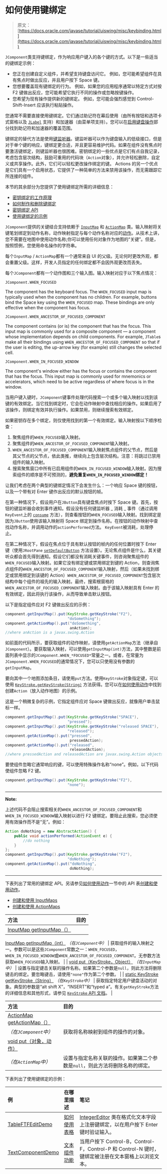 # 如何使用键绑定

> 原文： [https://docs.oracle.com/javase/tutorial/uiswing/misc/keybinding.html](https://docs.oracle.com/javase/tutorial/uiswing/misc/keybinding.html)

`JComponent`类支持键绑定，作为响应用户键入的各个键的方式。以下是一些适当的键绑定示例：

*   您正在创建自定义组件，并希望支持键盘访问它。
    例如，您可能希望组件在具有焦点时做出反应，并且用户按下 Space 键。
*   您想要覆盖现有键绑定的行为。
    例如，如果您的应用程序通常以特定方式对按 F2 键做出反应，您可能希望它执行不同的操作或忽略按键操作。
*   您希望为现有操作提供新的键绑定。
    例如，您可能会强烈感觉到 Control-Shift-Insert 应该执行粘贴操作。

您通常不需要直接使用键绑定。它们通过助记符在幕后使用（由所有按钮和选项卡式窗格以及 [`JLabel`](https://docs.oracle.com/javase/8/docs/api/javax/swing/JLabel.html) 支持）和加速器（由菜单项支持）。您可以在[启用键盘操作](../components/menu.html#mnemonic)部分找到助记符和加速器的覆盖范围。

键绑定的替代方法是使用[键监听器](../events/keylistener.html)。键监听器可以作为键盘输入的低级接口，但是对于单个键的响应，键绑定更合适，并且更容易维护代码。如果在组件没有焦点时要激活键绑定，则键监听器也很困难。密钥绑定的一些优点是它们有点自我记录，考虑包含层次结构，鼓励可重用的代码块（`Action`对象），并允许轻松删除，自定义或共享操作。此外，它们可以轻松更改操作绑定的键。 Actions 的另一个优点是它们具有一个启用状态，它提供了一种简单的方法来禁用该操作，而无需跟踪它所连接的组件。

本节的其余部分为您提供了使用键绑定所需的详细信息：

*   [密钥绑定的工作原理](#maps)
*   [如何制作和删除键绑定](#howto)
*   [密钥绑定 API](#api)
*   [使用键绑定的示例](#eg)

`JComponent`提供的关键结合支持依赖于 [`InputMap`](https://docs.oracle.com/javase/8/docs/api/javax/swing/InputMap.html) 和 [`ActionMap`](https://docs.oracle.com/javase/8/docs/api/javax/swing/ActionMap.html) 类。输入映射将关键笔划绑定到动作名称，动作映射指定与每个动作名称对应的[动作](action.html)。从技术上讲，您不需要在地图中使用动作名称;你可以使用任何对象作为地图的“关键”。但是，按照惯例，您使用命名操作的字符串。

每个`InputMap` / `ActionMap`都有一个通常来自 UI 的父级。无论何时更改外观，都会重置父级。这样，开发人员指定的任何绑定都不会因外观更改而丢失。

每个`JComponent`都有一个动作图和三个输入图。输入映射对应于以下焦点情况：

`JComponent.WHEN_FOCUSED`

The component has the keyboard focus. The `WHEN_FOCUSED` input map is typically used when the component has no children. For example, buttons bind the Space key using the `WHEN_FOCUSED` map.
These bindings are only effective when the component has focus.

`JComponent.WHEN_ANCESTOR_OF_FOCUSED_COMPONENT`

The component contains (or is) the component that has the focus. This input map is commonly used for a composite component — a component whose implementation depends on child components. For example, `JTable`s make all their bindings using `WHEN_ANCESTOR_OF_FOCUSED_COMPONENT` so that if the user is editing, the up-arrow key (for example) still changes the selected cell.

`JComponent.WHEN_IN_FOCUSED_WINDOW`

The component's window either has the focus or contains the component that has the focus. This input map is commonly used for mnemonics or accelerators, which need to be active regardless of where focus is in the window.

当用户键入键时，`JComponent`键事件处理代码搜索一个或多个输入映射以找到该键的有效绑定。当它找到绑定时，它会在动作映射中查找相应的操作。如果启用了该操作，则绑定有效并执行操作。如果禁用，则继续搜索有效绑定。

如果密钥存在多个绑定，则仅使用找到的第一个有效绑定。输入映射按以下顺序检查：

1.  聚焦组件的`WHEN_FOCUSED`输入映射。
2.  聚焦组件的`WHEN_ANCESTOR_OF_FOCUSED_COMPONENT`输入映射。
3.  `WHEN_ANCESTOR_OF_FOCUSED_COMPONENT`输入映射焦点组件的父节点，然后是其父节点的父节点，依此类推，继续向上包含层次结构。注意：将跳过已禁用组件的输入映射。
4.  搜索聚焦窗口中所有已启用组件的`WHEN_IN_FOCUSED_WINDOW`输入映射。因为搜索组件的顺序是不可预测的，**避免重复`WHEN_IN_FOCUSED_WINDOW`绑定！**

让我们考虑在两个典型的键绑定情况下会发生什么：一个响应 Space 键的按钮，以及一个带有对 Enter 键作出反应的默认按钮的帧。

在第一种情况下，假设用户在`JButton`具有键盘焦点时按下 Space 键。首先，按钮的键监听器会收到事件通知。假设没有任何键监听器 _ 消耗 _ 事件（通过调用`KeyEvent`上的 [`consume`](https://docs.oracle.com/javase/8/docs/api/java/awt/event/InputEvent.html#consume--) 方法），则查看按钮的`WHEN_FOCUSED`输入映射。找到绑定是因为`JButton`使用该输入映射将 Space 绑定到操作名称。在按钮的动作映射中查找动作名称，并调用动作的`actionPerformed`方法。 `KeyEvent`被消耗，处理停止。

在第二种情况下，假设在焦点位于具有默认按钮的帧内的任何位置时按下 Enter 键（使用`JRootPane` [`setDefaultButton`](https://docs.oracle.com/javase/8/docs/api/javax/swing/JRootPane.html#setDefaultButton-javax.swing.JButton-) 方法设置）。无论焦点组件是什么，其关键听众都会首先得到通知。假设它们都没有消耗关键事件，则咨询聚焦组件的`WHEN_FOCUSED`输入映射。如果它没有绑定键或禁用绑定到键的 Action，则查询焦点组件的`WHEN_ANCESTOR_OF_FOCUSED_COMPONENT`输入映射，然后（如果未找到绑定或禁用绑定到该键的 Action）`WHEN_ANCESTOR_OF_FOCUSED_COMPONENT`包含层次结构中每个组件的祖先的输入映射。最终，搜索根窗格的`WHEN_ANCESTOR_OF_FOCUSED_COMPONENT`输入映射。由于该输入映射具有 Enter 的有效绑定，因此将执行该操作，从而导致单击默认按钮。

以下是指定组件应对 F2 键做出反应的示例：

```java
component.getInputMap().put(KeyStroke.getKeyStroke("F2"),
                            "doSomething");
component.getActionMap().put("doSomething",
                             anAction);
//where anAction is a javax.swing.Action

```

如前面的代码所示，要获取组件的动作映射，请使用`getActionMap`方法（继承自`JComponent`）。要获取输入映射，可以使用`getInputMap(int)`方法，其中整数是前面列表中显示的`JComponent.WHEN_*FOCUSED*`常量之一。或者，在常量为`JComponent.WHEN_FOCUSED`的通常情况下，您可以只使用没有参数的`getInputMap`。

要向其中一个地图添加条目，请使用`put`方法。使用`KeyStroke`对象指定键，可以使用 [`KeyStroke.getKeyStroke(String)`](https://docs.oracle.com/javase/8/docs/api/javax/swing/KeyStroke.html#getKeyStroke-java.lang.String-) 方法获得。您可以在[如何使用动作](../misc/action.html)中找到创建`Action`（放入动作地图）的示例。

这是一个稍微复杂的示例，它指定组件应对 Space 键做出反应，就像用户单击鼠标一样。

```java
component.getInputMap().put(KeyStroke.getKeyStroke("SPACE"),
                            "pressed");
component.getInputMap().put(KeyStroke.getKeyStroke("released SPACE"),
                            "released");
component.getActionMap().put("pressed",
                             pressedAction);
component.getActionMap().put("released",
                             releasedAction);
//where pressedAction and releasedAction are javax.swing.Action objects

```

要使组件忽略它通常响应的键，可以使用特殊操作名称“none”。例如，以下代码使组件忽略 F2 键。

```java
component.getInputMap().put(KeyStroke.getKeyStroke("F2"),
                            "none");

```

* * *

**Note:** 

上述代码不会阻止搜索相关的`WHEN_ANCESTOR_OF_FOCUSED_COMPONENT`和`WHEN_IN_FOCUSED_WINDOW`输入映射以进行 F2 键绑定。要阻止此搜索，您必须使用有效操作而不是“无”。例如：

```java
Action doNothing = new AbstractAction() {
    public void actionPerformed(ActionEvent e) {
        //do nothing
    }
};
component.getInputMap().put(KeyStroke.getKeyStroke("F2"),
                            "doNothing");
component.getActionMap().put("doNothing",
                             doNothing);

```

* * *

下表列出了常用的键绑定 API。另请参见[如何使用动作](action.html)一节中的 API 表[创建和使用动作](action.html#actionapi)。

*   [创建和使用 InputMaps](#inputmap)
*   [创建和使用 ActionMaps](#actionmap)


| 方法 | 目的 |
| :-- | :-- |
| [InputMap getInputMap（）](https://docs.oracle.com/javase/8/docs/api/javax/swing/JComponent.html#getInputMap--)
[InputMap getInputMap（int）](https://docs.oracle.com/javase/8/docs/api/javax/swing/JComponent.html#getInputMap-int-)
_（在`JComponent`中）_ | 获取组件的输入映射之一。参数可以是这些`JComponent`常数之一：`WHEN_FOCUSED`，`WHEN_IN_FOCUSED_WINDOW`或`WHEN_ANCESTOR_OF_FOCUSED_COMPONENT`。无参数方法获取`WHEN_FOCUSED`输入映射。 |
| [void put（KeyStroke，Object）](https://docs.oracle.com/javase/8/docs/api/javax/swing/InputMap.html#put-javax.swing.KeyStroke-java.lang.Object-)
_（在`InputMap`中）_ | 设置与指定键击关联的操作名称。如果第二个参数是`null`，则此方法将删除键击的绑定。要忽略键击，请使用`"none"`作为第二个参数。 |
| [static KeyStroke getKeyStroke（String）](https://docs.oracle.com/javase/8/docs/api/javax/swing/KeyStroke.html#getKeyStroke-java.lang.String-)
_（在`KeyStroke`中）_ | 获取指定特定用户键盘活动的对象。典型的参数是“alt shift X”，“INSERT”和“typed a”。有关`getKeyStroke`方法的详细信息和其他形式，请参见 [`KeyStroke` API 文档](https://docs.oracle.com/javase/8/docs/api/javax/swing/KeyStroke.html)。 |


| 方法 | 目的 |
| :-- | :-- |
| [ActionMap getActionMap（）](https://docs.oracle.com/javase/8/docs/api/javax/swing/JComponent.html#getActionMap--)
_（在`JComponent`中）_ | 获取将名称映射到组件的操作的对象。 |
| [void put（对象，动作）](https://docs.oracle.com/javase/8/docs/api/javax/swing/ActionMap.html#put-java.lang.Object-javax.swing.Action-)
_（在`ActionMap`中）_ | 设置与指定名称关联的操作。如果第二个参数是`null`，则此方法将删除名称的绑定。 |

下表列出了使用键绑定的示例：

| 例 | 在哪里描述 | 笔记 |
| :-- | :-- | :-- |
| [TableFTFEditDemo](../examples/components/index.html#TableFTFEditDemo) | [如何使用表格](../components/table.html) | [IntegerEditor](../components/../examples/components/TableFTFEditDemoProject/src/components/IntegerEditor.java) 类在格式化文本字段上注册键绑定，以在用户按下 Enter 键时验证输入。 |
| [TextComponentDemo](../examples/components/index.html#TextComponentDemo) | [文本组件功能](../components/generaltext.html) | 当用户按下 Control-B，Control-F，Control-P 和 Control-N 键时，键绑定被注册在文本窗格上以浏览文本。 |